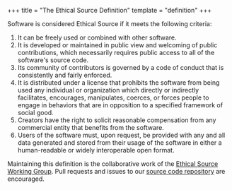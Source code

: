 +++
title = "The Ethical Source Definition"
template = "definition"
+++

Software is considered Ethical Source if it meets the following criteria:

1. It can be freely used or combined with other software.
1. It is developed or maintained in public view and welcoming of public contributions, which necessarily requires public access to all of the software's source code.
1. Its community of contributors is governed by a code of conduct that is consistently and fairly enforced.
1. It is distributed under a license that prohibits the software from being used any individual or organization which directly or indirectly facilitates, encourages, manipulates, coerces, or forces people to engage in behaviors that are in opposition to a specified framework of social good.
1. Creators have the right to solicit reasonable compensation from any commercial entity that benefits from the software.
1. Users of the software must, upon request, be provided with any and all data generated and stored from their usage of the software in either a human-readable or widely interoperable open format.

Maintaining this definition is the collaborative work of the [Ethical Source Working Group](/apply). Pull requests and issues to our [source code repository](https://github.com/ethicalSource/ethicalsource.dev) are encouraged.
